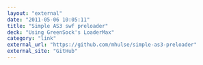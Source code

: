 ```yaml
---
layout: "external"
date: "2011-05-06 10:05:11"
title: "Simple AS3 swf preloader"
deck: "Using GreenSock's LoaderMax"
category: "link"
external_url: "https://github.com/mhulse/simple-as3-preloader"
external_site: "GitHub"
---
```


